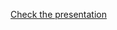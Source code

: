 [Check the presentation](https://github.com/AbaditEstif/machine_learning/blob/main/capstone_presentation1.pdf)
